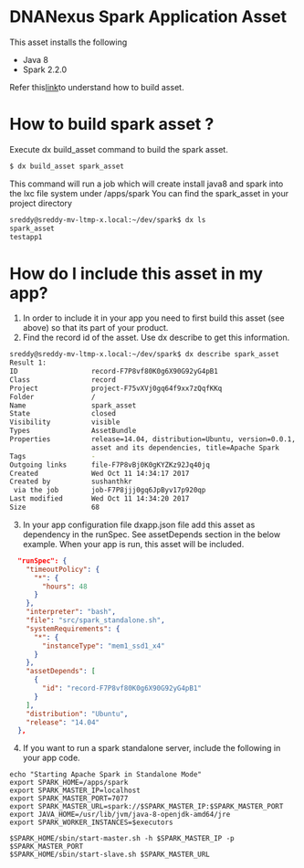 # DNANexus Spark Application Asset
This asset installs the following
* Java 8
* Spark 2.2.0

Refer this[link](https://wiki.dnanexus.com/Developer-Tutorials/Asset-Build-Process)to understand how to build asset.

# How to build spark asset ?
Execute dx build_asset command to build the spark asset.
```bash
$ dx build_asset spark_asset
```
This command will run a job which will create install java8 and spark into the lxc file system under /apps/spark
You can find the spark_asset in your project directory
```bash
sreddy@sreddy-mv-ltmp-x.local:~/dev/spark$ dx ls
spark_asset
testapp1
```
# How do I include this asset in my app?
1.  In order to include it in your app you need to first build this asset (see above) so that its part of your product. 
2.  Find the record id of the asset. Use dx describe to get this information.
```bash
sreddy@sreddy-mv-ltmp-x.local:~/dev/spark$ dx describe spark_asset
Result 1:
ID                  record-F7P8vf80K0g6X90G92yG4pB1
Class               record
Project             project-F75vXVj0gq64f9xx7zQqfKKq
Folder              /
Name                spark_asset
State               closed
Visibility          visible
Types               AssetBundle
Properties          release=14.04, distribution=Ubuntu, version=0.0.1, description=Apache spark
                    asset and its dependencies, title=Apache Spark
Tags                -
Outgoing links      file-F7P8vBj0K0gKYZKz92Jq40jq
Created             Wed Oct 11 14:34:17 2017
Created by          sushanthkr
 via the job        job-F7P8jjj0gq6JpByv17p920qp
Last modified       Wed Oct 11 14:34:20 2017
Size                68

```
3.  In your app configuration file dxapp.json file add this asset as dependency in the runSpec. See assetDepends section in the below example. When your app is run, this asset will be included.
```json
  "runSpec": {
    "timeoutPolicy": {
      "*": {
        "hours": 48
      }
    },
    "interpreter": "bash",
    "file": "src/spark_standalone.sh",
    "systemRequirements": {
      "*": {
        "instanceType": "mem1_ssd1_x4"
      }
    },
    "assetDepends": [
      {
        "id": "record-F7P8vf80K0g6X90G92yG4pB1"
      }
    ],
    "distribution": "Ubuntu",
    "release": "14.04"
  },
```
4. If you want to run a spark standalone server, include the following in your app code.
```
echo "Starting Apache Spark in Standalone Mode"
export SPARK_HOME=/apps/spark
export SPARK_MASTER_IP=localhost
export SPARK_MASTER_PORT=7077
export SPARK_MASTER_URL=spark://$SPARK_MASTER_IP:$SPARK_MASTER_PORT
export JAVA_HOME=/usr/lib/jvm/java-8-openjdk-amd64/jre
export SPARK_WORKER_INSTANCES=$executors

$SPARK_HOME/sbin/start-master.sh -h $SPARK_MASTER_IP -p $SPARK_MASTER_PORT
$SPARK_HOME/sbin/start-slave.sh $SPARK_MASTER_URL
```
